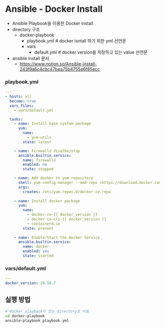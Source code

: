 # Ansible - Docker Install

- Ansible Playbook을 이용한 Docker install
- directory 구조
  - docker-playbook
    - playbook.yml          # docker isntall 하기 위한 yml 선언문
    - vars
      - default.yml        # docker version을 저장하고 있는 value 선언문
- ansible install 문서
  - https://www.notion.so/Ansible-install-243f9a6c4cbc47bea75b4755e6f85ecc

### playbook.yml

```yaml
---
- hosts: all
  become: true
  vars_files:
    - vars/default.yml

  tasks:
    - name: Install base system package
      yum:
        name:
          - yum-utils
        state: latest

    - name: Firewalld disalbe/stop
      ansible.builtin.service:
        name: firewalld
        enabled: no
        state: stopped

    - name: Add docker to yum repository
      shell: yum-config-manager --add-repo <https://download.docker.com/linux/centos/docker-ce.repo>
      args:
        creates: /etc/yum.repos.d/docker-ce.repo
    
    - name: Install docker package
      yum:
        name:
          - docker-ce-{{ docker_version }}
          - docker-ce-cli-{{ docker_version }}
          - containerd.io
        state: present
    
    - name: Enable/Start the Docker Service
      ansible.builtin.service:
        name: docker
        enabled: yes
        state: started
```

### vars/default.yml

```yaml
---
docker_version: 20.10.7
```

## 실행 방법

```bash
# docker playbook이 있는 directory로 이동
cd docker-playbook
ansible-playbook playbook.yml
```